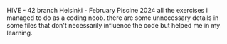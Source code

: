 HIVE - 42 branch Helsinki - February Piscine 2024
all the exercises i managed to do as a coding noob.
there are some unnecessary details in some files that don't necessarily influence the code but helped me in my learning.
